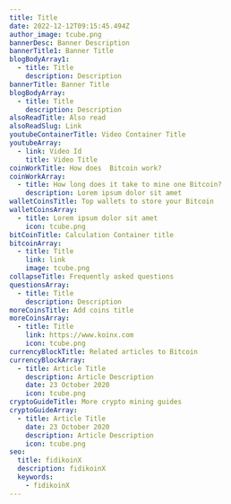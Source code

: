 ```yaml
---
title: Title
date: 2022-12-12T09:15:45.494Z
author_image: tcube.png
bannerDesc: Banner Description
bannerTitle1: Banner Title
blogBodyArray1:
  - title: Title
    description: Description
bannerTitle: Banner Title
blogBodyArray:
  - title: Title
    description: Description
alsoReadTitle: Also read
alsoReadSlug: Link
youtubeContainerTitle: Video Container Title
youtubeArray:
  - link: Video Id
    title: Video Title
coinWorkTitle: How does  Bitcoin work?
coinWorkArray:
  - title: How long does it take to mine one Bitcoin?
    description: Lorem ipsum dolor sit amet
walletCoinsTitle: Top wallets to store your Bitcoin
walletCoinsArray:
  - title: Lorem ipsum dolor sit amet
    icon: tcube.png
bitCoinTitle: Calculation Container title
bitcoinArray:
  - title: Title
    link: link
    image: tcube.png
collapseTitle: Frequently asked questions
questionsArray:
  - title: Title
    description: Description
moreCoinsTitle: Add coins title
moreCoinsArray:
  - title: Title
    link: https://www.koinx.com
    icon: tcube.png
currencyBlockTitle: Related articles to Bitcoin
currencyBlockArray:
  - title: Article Title
    description: Article Description
    date: 23 October 2020
    icon: tcube.png
cryptoGuideTitle: More crypto mining guides
cryptoGuideArray:
  - title: Article Title
    date: 23 October 2020
    description: Article Description
    icon: tcube.png
seo:
  title: fidikoinX
  description: fidikoinX
  keywords:
    - fidikoinX
---
```

